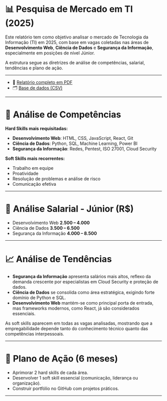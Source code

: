 # 📊 Pesquisa de Mercado em TI (2025)

Este relatório tem como objetivo analisar o mercado de Tecnologia da Informação (TI) em 2025, com base em vagas coletadas nas áreas de **Desenvolvimento Web**, **Ciência de Dados** e **Segurança da Informação**, especialmente em posições de nível Júnior.

A estrutura segue as diretrizes de análise de competências, salarial, tendências e plano de ação.

---

- 📄 [Relatório completo em PDF](https://github.com/nicolebiase/mercado-ti-2025/blob/main/Relatorio_Mercado_TI.pdf)
- 🗂️ [Base de dados (CSV)]()

---

# 🔎 Análise de Competências

 **Hard Skills mais requisitadas:**
- **Desenvolvimento Web**: HTML, CSS, JavaScript, React, Git
- **Ciência de Dados**: Python, SQL, Machine Learning, Power BI
- **Segurança da Informação**: Redes, Pentest, ISO 27001, Cloud Security

 **Soft Skills mais recorrentes:**
- Trabalho em equipe
- Proatividade
- Resolução de problemas e análise de risco
- Comunicação efetiva

---

# 💸 Análise Salarial - Júnior (R$)

- Desenvolvimento Web	**2.500 – 4.000**
- Ciência de Dados	**3.500 – 6.500**
- Segurança da Informação	**4.000 – 8.500**

---

# 📈 Análise de Tendências

- **Segurança da Informação** apresenta salários mais altos, reflexo da demanda crescente por especialistas em Cloud Security e proteção de dados.
- **Ciência de Dados** se consolida como área estratégica, exigindo forte domínio de Python e SQL.
- **Desenvolvimento Web** mantém-se como principal porta de entrada, mas frameworks modernos, como React, já são considerados essenciais.

As soft skills aparecem em todas as vagas analisadas, mostrando que a empregabilidade depende tanto do conhecimento técnico quanto das competências interpessoais.

---

# 📅 **Plano de Ação (6 meses)**

- Aprimorar 2 hard skills de cada área.  
- Desenvolver 1 soft skill essencial (comunicação, liderança ou organização).  
- Construir portfólio no GitHub com projetos práticos.

---
